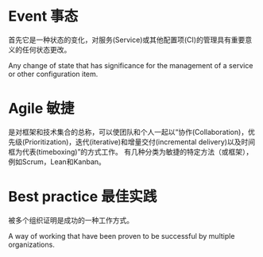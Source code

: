 # Event 事态
首先它是一种状态的变化，对服务(Service)或其他配置项(CI)的管理具有重要意义的任何状态更改。

Any change of state that has significance for the management of a service or other configuration item.

# Agile 敏捷
是对框架和技术集合的总称，可以使团队和个人一起以“协作(Collaboration)，优先级(Prioritization)，迭代(iterative)和增量交付(incremental delivery)以及时间框为代表(timeboxing)”的方式工作。 有几种分类为敏捷的特定方法（或框架），例如Scrum，Lean和Kanban。

# Best practice 最佳实践
被多个组织证明是成功的一种工作方式。

A way of working that have been proven to be successful by multiple organizations.
